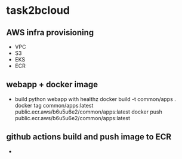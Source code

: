 # task2bcloud

## AWS infra provisioning
- VPC
- S3
- EKS
- ECR

## webapp +  docker image 
- build python webapp with healthz
  docker build -t common/apps .
  docker tag common/apps:latest public.ecr.aws/b6u5u6e2/common/apps:latest
  docker push public.ecr.aws/b6u5u6e2/common/apps:latest
## github actions build and  push image to ECR
-